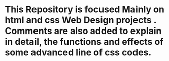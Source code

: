 # This Repository is focused Mainly on html and css Web Design projects . Comments are also added to explain in detail, the functions and effects of some advanced line of css codes.     